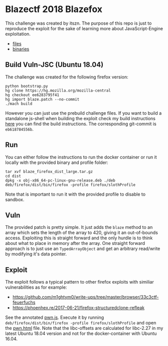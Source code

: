 Blazectf 2018 Blazefox
===

This challenge was created by  itszn.
The purpose of this repo is just to reproduce the exploit for the sake of learning more about JavaScript-Engine exploitation.

*   [files](https://mightym0.de/write-ups/browser/blazectf-2018-blazefox/blaze_firefox_small.tar.gz)
*   [binaries](https://mightym0.de/write-ups/browser/blazectf-2018-blazefox/blaze_firefox_dist_large.tar.gz)

## Build Vuln-JSC (Ubuntu 18.04)

The challenge was created for the following firefox version:
```
python bootstrap.py
hg clone https://hg.mozilla.org/mozilla-central
hg checkout ee6283795f41
hg import blaze.patch --no-commit
./mach build
```

However you can just use the prebuild challenge files.
If you want to build a standalone js-shell when building the exploit check my build instructions [here](https://github.com/m1ghtym0/browser-pwn#spidermonkey) you can find the build instructions.
The corresponding git-commit is `eb618784556b`.

## Run

You can either follow the instructions to run the docker container or run it locally with the provided binary and profile folder:

```
tar xvf blaze_firefox_dist_large.tar.gz
cd dist
dpkg -x obj-x86_64-pc-linux-gnu-release.deb ./deb
deb/firefox/dist/bin/firefox -profile firefox/slothProfile
```

Note that is important to run it with the provided profile to disable to sandbox.

## Vuln

The provided patch is pretty simple.
It just adds the `blaze` method to an array which sets the length of the array to 420, giving it an out-of-bounds access.
Exploiting this is straight forward and the only hurdle is to think about what to place in memory after the array.
One straight forward approach is to just use an `TypedArrayObject` and get an arbitrary read/write by modifying it's data pointer.

## Exploit

The exploit follows a typical pattern to other firefox exploits with similiar vulnerabilities as for example:

*   https://github.com/m1ghtym0/write-ups/tree/master/browser/33c3ctf-feuerfuchs
*   https://phoenhex.re/2017-06-21/firefox-structuredclone-refleak

See the annotated [pwn.js](pwn.js).
Execute it by running `deb/firefox/dist/bin/firefox -profile firefox/slothProfile` and open the [pwn.html](pwn.html) file.
Note that the libc-offsets are calculated for libc-2.27 in my latest Ubuntu 18.04 version and not for the docker-container with Ubuntu 16.04.



